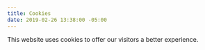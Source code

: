 ```yaml
---
title: Cookies
date: 2019-02-26 13:38:00 -05:00
---
```


This website uses cookies to offer our visitors a better experience.